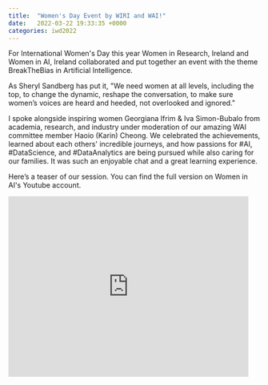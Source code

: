 ```yaml
---
title:  "Women's Day Event by WIRI and WAI!"
date:   2022-03-22 19:33:35 +0000
categories: iwd2022
---
```


For International Women's Day this year Women in Research, Ireland and Women in AI, Ireland collaborated and put together an event with the theme BreakTheBias in Artificial Intelligence. 

As Sheryl Sandberg has put it, "We need women at all levels, including the top, to change the dynamic, reshape the conversation, to make sure women’s voices are heard and heeded, not overlooked and ignored."

I spoke alongside inspiring women Georgiana Ifrim & Iva Simon-Bubalo from academia, research, and industry under moderation of our amazing WAI committee member Haoio (Karin) Cheong. We celebrated the achievements, learned about each others' incredible journeys, and how passions for #AI, #DataScience, and #DataAnalytics are being pursued while also caring for our families. It was such an enjoyable chat and a great learning experience.

Here’s a teaser of our session. You can find the full version on Women in AI's Youtube account.

<iframe width="480" height="360" src="http://www.youtube.com/embed/RwS68B0U1xk" frameborder="0"> </iframe>



